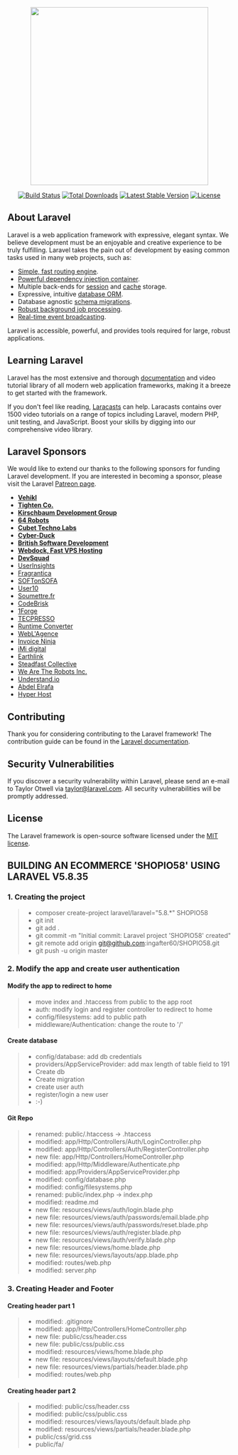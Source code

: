 <p align="center"><img src="https://res.cloudinary.com/dtfbvvkyp/image/upload/v1566331377/laravel-logolockup-cmyk-red.svg" width="400"></p>

<p align="center">
<a href="https://travis-ci.org/laravel/framework"><img src="https://travis-ci.org/laravel/framework.svg" alt="Build Status"></a>
<a href="https://packagist.org/packages/laravel/framework"><img src="https://poser.pugx.org/laravel/framework/d/total.svg" alt="Total Downloads"></a>
<a href="https://packagist.org/packages/laravel/framework"><img src="https://poser.pugx.org/laravel/framework/v/stable.svg" alt="Latest Stable Version"></a>
<a href="https://packagist.org/packages/laravel/framework"><img src="https://poser.pugx.org/laravel/framework/license.svg" alt="License"></a>
</p>

## About Laravel

Laravel is a web application framework with expressive, elegant syntax. We believe development must be an enjoyable and creative experience to be truly fulfilling. Laravel takes the pain out of development by easing common tasks used in many web projects, such as:

- [Simple, fast routing engine](https://laravel.com/docs/routing).
- [Powerful dependency injection container](https://laravel.com/docs/container).
- Multiple back-ends for [session](https://laravel.com/docs/session) and [cache](https://laravel.com/docs/cache) storage.
- Expressive, intuitive [database ORM](https://laravel.com/docs/eloquent).
- Database agnostic [schema migrations](https://laravel.com/docs/migrations).
- [Robust background job processing](https://laravel.com/docs/queues).
- [Real-time event broadcasting](https://laravel.com/docs/broadcasting).

Laravel is accessible, powerful, and provides tools required for large, robust applications.

## Learning Laravel

Laravel has the most extensive and thorough [documentation](https://laravel.com/docs) and video tutorial library of all modern web application frameworks, making it a breeze to get started with the framework.

If you don't feel like reading, [Laracasts](https://laracasts.com) can help. Laracasts contains over 1500 video tutorials on a range of topics including Laravel, modern PHP, unit testing, and JavaScript. Boost your skills by digging into our comprehensive video library.

## Laravel Sponsors

We would like to extend our thanks to the following sponsors for funding Laravel development. If you are interested in becoming a sponsor, please visit the Laravel [Patreon page](https://patreon.com/taylorotwell).

- **[Vehikl](https://vehikl.com/)**
- **[Tighten Co.](https://tighten.co)**
- **[Kirschbaum Development Group](https://kirschbaumdevelopment.com)**
- **[64 Robots](https://64robots.com)**
- **[Cubet Techno Labs](https://cubettech.com)**
- **[Cyber-Duck](https://cyber-duck.co.uk)**
- **[British Software Development](https://www.britishsoftware.co)**
- **[Webdock, Fast VPS Hosting](https://www.webdock.io/en)**
- **[DevSquad](https://devsquad.com)**
- [UserInsights](https://userinsights.com)
- [Fragrantica](https://www.fragrantica.com)
- [SOFTonSOFA](https://softonsofa.com/)
- [User10](https://user10.com)
- [Soumettre.fr](https://soumettre.fr/)
- [CodeBrisk](https://codebrisk.com)
- [1Forge](https://1forge.com)
- [TECPRESSO](https://tecpresso.co.jp/)
- [Runtime Converter](http://runtimeconverter.com/)
- [WebL'Agence](https://weblagence.com/)
- [Invoice Ninja](https://www.invoiceninja.com)
- [iMi digital](https://www.imi-digital.de/)
- [Earthlink](https://www.earthlink.ro/)
- [Steadfast Collective](https://steadfastcollective.com/)
- [We Are The Robots Inc.](https://watr.mx/)
- [Understand.io](https://www.understand.io/)
- [Abdel Elrafa](https://abdelelrafa.com)
- [Hyper Host](https://hyper.host)

## Contributing

Thank you for considering contributing to the Laravel framework! The contribution guide can be found in the [Laravel documentation](https://laravel.com/docs/contributions).

## Security Vulnerabilities

If you discover a security vulnerability within Laravel, please send an e-mail to Taylor Otwell via [taylor@laravel.com](mailto:taylor@laravel.com). All security vulnerabilities will be promptly addressed.

## License

The Laravel framework is open-source software licensed under the [MIT license](https://opensource.org/licenses/MIT).

## BUILDING AN ECOMMERCE 'SHOPIO58' USING LARAVEL V5.8.35

### 1. Creating the project
   > - composer create-project laravel/laravel="5.8.*" SHOPIO58
   > - git init
   > - git add .
   > - git commit -m "Initial commit: Laravel project 'SHOPIO58' created"
   > - git remote add origin git@github.com:ingafter60/SHOPIO58.git
   > - git push -u origin master

### 2. Modify the app and create user authentication

   #### Modify the app to redirect to home
   > - move index and .htaccess from public to the app root
   > - auth: modify login and register controller to redirect to home
   > - config/filesystems: add to public path
   > - middleware/Authentication: change the route to '/'

   #### Create database

   > - config/database: add db credentials
   > - providers/AppServiceProvider: add max length of table field to 191
   > - Create db
   > - Create migration
   > - create user auth
   > - register/login a new user
   > - :-)

   #### Git Repo

   > - renamed:    public/.htaccess -> .htaccess
   > - modified:   app/Http/Controllers/Auth/LoginController.php
   > - modified:   app/Http/Controllers/Auth/RegisterController.php
   > - new file:   app/Http/Controllers/HomeController.php
   > - modified:   app/Http/Middleware/Authenticate.php
   > - modified:   app/Providers/AppServiceProvider.php
   > - modified:   config/database.php
   > - modified:   config/filesystems.php
   > - renamed:    public/index.php -> index.php
   > - modified:   readme.md
   > - new file:   resources/views/auth/login.blade.php
   > - new file:   resources/views/auth/passwords/email.blade.php
   > - new file:   resources/views/auth/passwords/reset.blade.php
   > - new file:   resources/views/auth/register.blade.php
   > - new file:   resources/views/auth/verify.blade.php
   > - new file:   resources/views/home.blade.php
   > - new file:   resources/views/layouts/app.blade.php
   > - modified:   routes/web.php
   > - modified:   server.php

### 3. Creating Header and Footer

   #### Creating header part 1

   > - modified:   .gitignore
   > - modified:   app/Http/Controllers/HomeController.php
   > - new file:   public/css/header.css
   > - new file:   public/css/public.css
   > - modified:   resources/views/home.blade.php
   > - new file:   resources/views/layouts/default.blade.php
   > - new file:   resources/views/partials/header.blade.php
   > - modified:   routes/web.php

   #### Creating header part 2

   > - modified:   public/css/header.css
   > - modified:   public/css/public.css
   > - modified:   resources/views/layouts/default.blade.php
   > - modified:   resources/views/partials/header.blade.php
   > - public/css/grid.css
   > - public/fa/

